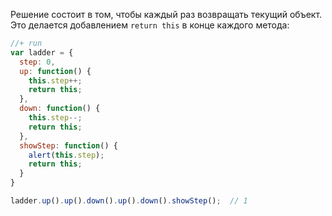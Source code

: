 Решение состоит в том, чтобы каждый раз возвращать текущий объект. Это делается добавлением `return this` в конце каждого метода:

```js
//+ run
var ladder = {
  step: 0,
  up: function() { 
    this.step++; 
    return this;
  },
  down: function() { 
    this.step--; 
    return this;
  },
  showStep: function() { 
    alert(this.step); 
    return this;
  }
}

ladder.up().up().down().up().down().showStep();  // 1
```

